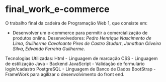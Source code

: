 # final_work_e-commerce
O trabalho final da cadeira de Programação Web 1, que consiste em:
 - Desenvolver um e-commerce para permitir a comercialização de produtos online.
Desenvolvedores:
 _Pedro Henrique Nascimento de Lima_,
 _Guilherme Cavalcante Pires de Castro Studart_,
 _Jonathan Oliveira Silva_,
 _Edvando Ferreira Guilherme_.

Tecnologias Utilizadas:
Html - Linguagem de marcação
CSS - Linguagem de estilização
Java - Backend
JavaScript - Validação de formulário login/cadastro
PostgreSQL - Linguagem de Banco de Dados
BootStrap - FrameWork para agilizar o desenvolvimento do front end.
